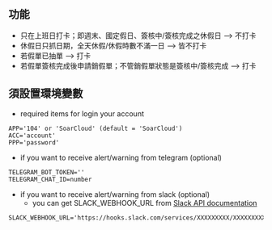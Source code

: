 ## 功能 ##
* 只在上班日打卡；即週末、國定假日、簽核中/簽核完成之休假日 --> 不打卡
* 休假日只抓日期，全天休假/休假時數不滿一日 --> 皆不打卡
* 若假單已抽單 --> 打卡
* 若假單簽核完成後申請銷假單；不管銷假單狀態是簽核中/簽核完成 --> 打卡

## 須設置環境變數 ##

* required items for login your account
```
APP='104' or 'SoarCloud' (default = 'SoarCloud')
ACC='account'
PPP='password'
```

* if you want to receive alert/warning from telegram (optional)
```
TELEGRAM_BOT_TOKEN=''
TELEGRAM_CHAT_ID=number
```

* if you want to receive alert/warning from slack (optional)
  * you can get SLACK_WEBHOOK_URL from [Slack API documentation](https://taxigo-tw.slack.com/apps/new/A0F7XDUAZ-incoming-webhooks)
```
SLACK_WEBHOOK_URL='https://hooks.slack.com/services/XXXXXXXXX/XXXXXXXXXXX/XXXXXXXXXXXXXXXXXXXXXXXX'
```

